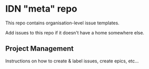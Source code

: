 # IDN "meta" repo

This repo contains organisation-level issue templates.

Add issues to this repo if it doesn't have a home somewhere else.

## Project Management
Instructions on how to create & label issues, create epics, etc...